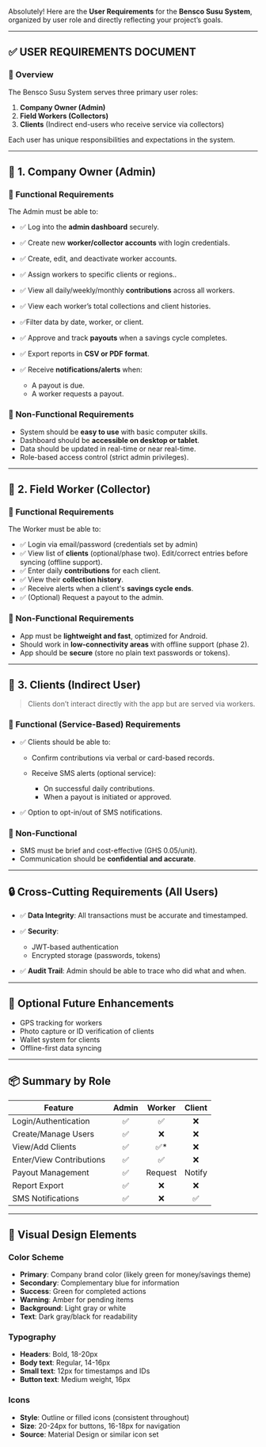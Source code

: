 Absolutely! Here are the **User Requirements** for the **Bensco Susu System**, organized by user role and directly reflecting your project’s goals.

---

## ✅ USER REQUIREMENTS DOCUMENT

### 📌 Overview

The Bensco Susu System serves three primary user roles:

1. **Company Owner (Admin)**
2. **Field Workers (Collectors)**
3. **Clients** (Indirect end-users who receive service via collectors)

Each user has unique responsibilities and expectations in the system.

---

## 👤 1. Company Owner (Admin)

### 🔹 Functional Requirements

The Admin must be able to:

* ✅ Log into the **admin dashboard** securely.
* ✅ Create new **worker/collector accounts** with login credentials.
* ✅ Create, edit, and deactivate worker accounts.
* ✅ Assign workers to specific clients or regions..
* ✅ View all daily/weekly/monthly **contributions** across all workers.
* ✅ View each worker’s total collections and client histories.
* ✅Filter data by date, worker, or client.
* ✅ Approve and track **payouts** when a savings cycle completes.
* ✅ Export reports in **CSV or PDF format**.
* ✅ Receive **notifications/alerts** when:

  * A payout is due.
  * A worker requests a payout.

### 🔹 Non-Functional Requirements

* System should be **easy to use** with basic computer skills.
* Dashboard should be **accessible on desktop or tablet**.
* Data should be updated in real-time or near real-time.
* Role-based access control (strict admin privileges).

---

## 👷 2. Field Worker (Collector)

### 🔹 Functional Requirements

The Worker must be able to:

* ✅ Login via email/password (credentials set by admin)
* ✅ View list of **clients** (optional/phase two).
Edit/correct entries before syncing (offline support).
* ✅ Enter daily **contributions** for each client.
* ✅ View their **collection history**.
* ✅ Receive alerts when a client's **savings cycle ends**.
* ✅ (Optional) Request a payout to the admin.

### 🔹 Non-Functional Requirements

* App must be **lightweight and fast**, optimized for Android.
* Should work in **low-connectivity areas** with offline support (phase 2).
* App should be **secure** (store no plain text passwords or tokens).

---

## 🧍 3. Clients (Indirect User)

> Clients don’t interact directly with the app but are served via workers.

### 🔹 Functional (Service-Based) Requirements

* ✅ Clients should be able to:

  * Confirm contributions via verbal or card-based records.
  * Receive SMS alerts (optional service):

    * On successful daily contributions.
    * When a payout is initiated or approved.

* ✅ Option to opt-in/out of SMS notifications.

### 🔹 Non-Functional

* SMS must be brief and cost-effective (GHS 0.05/unit).
* Communication should be **confidential and accurate**.

---

## 🔒 Cross-Cutting Requirements (All Users)

* ✅ **Data Integrity**: All transactions must be accurate and timestamped.
* ✅ **Security**:

  * JWT-based authentication
  * Encrypted storage (passwords, tokens)
* ✅ **Audit Trail**: Admin should be able to trace who did what and when.

---

## 📝 Optional Future Enhancements

* GPS tracking for workers
* Photo capture or ID verification of clients
* Wallet system for clients
* Offline-first data syncing

---

## 📦 Summary by Role

| Feature                  | Admin |  Worker | Client |
| ------------------------ | :---: | :-----: | :----: |
| Login/Authentication     |   ✅   |    ✅    |    ❌   |
| Create/Manage Users      |   ✅   |    ❌    |    ❌   |
| View/Add Clients         |   ✅   |   ✅\*   |    ❌   |
| Enter/View Contributions |   ✅   |    ✅    |    ❌   |
| Payout Management        |   ✅   | Request | Notify |
| Report Export            |   ✅   |    ❌    |    ❌   |
| SMS Notifications        |   ✅   |    ❌    |    ✅   |

---

## 🎨 **Visual Design Elements**

### **Color Scheme**
- **Primary**: Company brand color (likely green for money/savings theme)
- **Secondary**: Complementary blue for information
- **Success**: Green for completed actions
- **Warning**: Amber for pending items
- **Background**: Light gray or white
- **Text**: Dark gray/black for readability

### **Typography**
- **Headers**: Bold, 18-20px
- **Body text**: Regular, 14-16px
- **Small text**: 12px for timestamps and IDs
- **Button text**: Medium weight, 16px

### **Icons**
- **Style**: Outline or filled icons (consistent throughout)
- **Size**: 20-24px for buttons, 16-18px for navigation
- **Source**: Material Design or similar icon set
